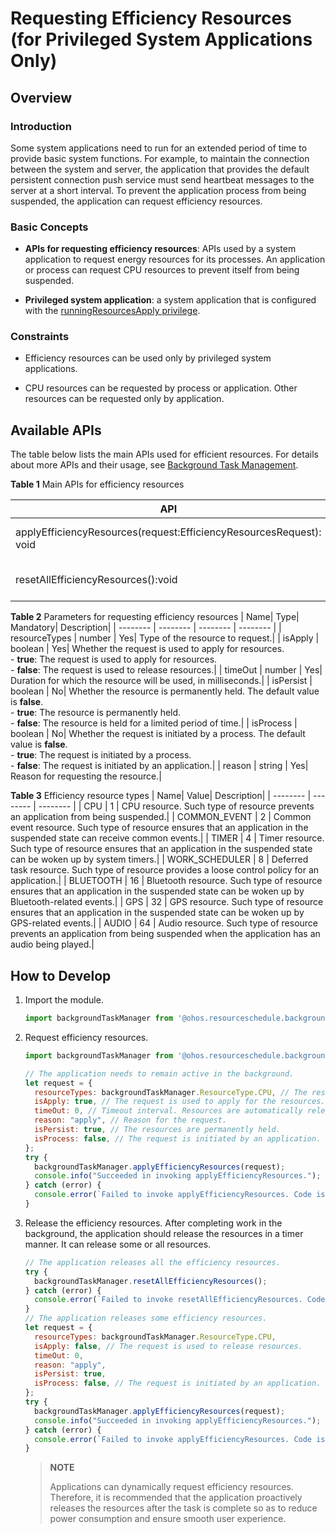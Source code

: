 # Requesting Efficiency Resources (for Privileged System Applications Only)

## Overview

### Introduction

Some system applications need to run for an extended period of time to provide basic system functions. For example, to maintain the connection between the system and server, the application that provides the default persistent connection push service must send heartbeat messages to the server at a short interval. To prevent the application process from being suspended, the application can request efficiency resources.

### Basic Concepts

- **APIs for requesting efficiency resources**: APIs used by a system application to request energy resources for its processes. An application or process can request CPU resources to prevent itself from being suspended.

- **Privileged system application**: a system application that is configured with the [runningResourcesApply privilege](../../device-dev/subsystems/subsys-app-privilege-config-guide.md#device-specific-application-privileges).

### Constraints

- Efficiency resources can be used only by privileged system applications.

- CPU resources can be requested by process or application. Other resources can be requested only by application.

## Available APIs

The table below lists the main APIs used for efficient resources. For details about more APIs and their usage, see [Background Task Management](../reference/apis/js-apis-resourceschedule-backgroundTaskManager.md).

**Table 1** Main APIs for efficiency resources

| API| Description|
| -------- | -------- |
| applyEfficiencyResources(request:EfficiencyResourcesRequest): void | Requests efficiency resources.|
| resetAllEfficiencyResources():void | Releases all efficiency resources.|

**Table 2** Parameters for requesting efficiency resources
| Name| Type| Mandatory| Description|
| -------- | -------- | -------- | -------- |
| resourceTypes | number | Yes| Type of the resource to request.|
| isApply | boolean | Yes| Whether the request is used to apply for resources.<br>- **true**: The request is used to apply for resources.<br>- **false**: The request is used to release resources.|
| timeOut | number | Yes| Duration for which the resource will be used, in milliseconds.|
| isPersist | boolean | No| Whether the resource is permanently held. The default value is **false**.<br>- **true**: The resource is permanently held.<br>- **false**: The resource is held for a limited period of time.|
| isProcess | boolean | No| Whether the request is initiated by a process. The default value is **false**.<br>- **true**: The request is initiated by a process.<br>- **false**: The request is initiated by an application.|
| reason | string | Yes| Reason for requesting the resource.|

**Table 3** Efficiency resource types
| Name| Value| Description|
| -------- | -------- | -------- |
| CPU | 1 | CPU resource. Such type of resource prevents an application from being suspended.|
| COMMON_EVENT | 2 | Common event resource. Such type of resource ensures that an application in the suspended state can receive common events.|
| TIMER | 4 | Timer resource. Such type of resource ensures that an application in the suspended state can be woken up by system timers.|
| WORK_SCHEDULER | 8 | Deferred task resource. Such type of resource provides a loose control policy for an application.|
| BLUETOOTH | 16 | Bluetooth resource. Such type of resource ensures that an application in the suspended state can be woken up by Bluetooth-related events.|
| GPS | 32 | GPS resource. Such type of resource ensures that an application in the suspended state can be woken up by GPS-related events.|
| AUDIO | 64 | Audio resource. Such type of resource prevents an application from being suspended when the application has an audio being played.|


## How to Develop

1. Import the module.
   
   ```js
   import backgroundTaskManager from '@ohos.resourceschedule.backgroundTaskManager';  
   ```

2. Request efficiency resources.
   
   ```js
   import backgroundTaskManager from '@ohos.resourceschedule.backgroundTaskManager';
   
   // The application needs to remain active in the background.
   let request = {
     resourceTypes: backgroundTaskManager.ResourceType.CPU, // The resource type is CPU, which prevents the application process from being suspended.
     isApply: true, // The request is used to apply for the resources.
     timeOut: 0, // Timeout interval. Resources are automatically released when the timeout interval expires.
     reason: "apply", // Reason for the request.
     isPersist: true, // The resources are permanently held.
     isProcess: false, // The request is initiated by an application.
   };
   try {
     backgroundTaskManager.applyEfficiencyResources(request);
     console.info("Succeeded in invoking applyEfficiencyResources.");
   } catch (error) {
     console.error(`Failed to invoke applyEfficiencyResources. Code is ${error.code} message is ${error.message}`);
   }
   ```

3. Release the efficiency resources. After completing work in the background, the application should release the resources in a timer manner. It can release some or all resources.
   
   ```js
   // The application releases all the efficiency resources.
   try {
     backgroundTaskManager.resetAllEfficiencyResources();
   } catch (error) {
     console.error(`Failed to invoke resetAllEfficiencyResources. Code is ${error.code} message is ${error.message}`);
   }
   // The application releases some efficiency resources.
   let request = {
     resourceTypes: backgroundTaskManager.ResourceType.CPU,
     isApply: false, // The request is used to release resources.
     timeOut: 0,
     reason: "apply",
     isPersist: true,
     isProcess: false, // The request is initiated by an application.
   };
   try {
     backgroundTaskManager.applyEfficiencyResources(request);
     console.info("Succeeded in invoking applyEfficiencyResources.");
   } catch (error) {
     console.error(`Failed to invoke applyEfficiencyResources. Code is ${error.code} message is ${error.message}`);
   }
   ```

   > **NOTE**
   >
   > Applications can dynamically request efficiency resources. Therefore, it is recommended that the application proactively releases the resources after the task is complete so as to reduce power consumption and ensure smooth user experience.
